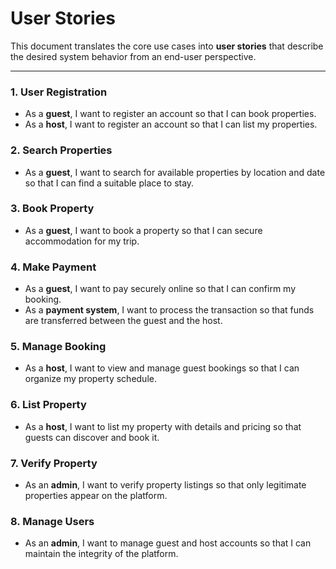 # User Stories

This document translates the core use cases into **user stories** that describe the desired system behavior from an end-user perspective.

---

### 1. User Registration
- As a **guest**, I want to register an account so that I can book properties.  
- As a **host**, I want to register an account so that I can list my properties.

### 2. Search Properties
- As a **guest**, I want to search for available properties by location and date so that I can find a suitable place to stay.

### 3. Book Property
- As a **guest**, I want to book a property so that I can secure accommodation for my trip.

### 4. Make Payment
- As a **guest**, I want to pay securely online so that I can confirm my booking.  
- As a **payment system**, I want to process the transaction so that funds are transferred between the guest and the host.

### 5. Manage Booking
- As a **host**, I want to view and manage guest bookings so that I can organize my property schedule.

### 6. List Property
- As a **host**, I want to list my property with details and pricing so that guests can discover and book it.

### 7. Verify Property
- As an **admin**, I want to verify property listings so that only legitimate properties appear on the platform.

### 8. Manage Users
- As an **admin**, I want to manage guest and host accounts so that I can maintain the integrity of the platform.
